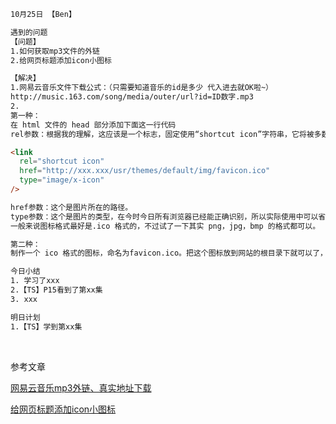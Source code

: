 ```html
10月25日 【Ben】

遇到的问题
【问题】
1.如何获取mp3文件的外链
2.给网页标题添加icon小图标

【解决】
1.网易云音乐文件下载公式：（只需要知道音乐的id是多少 代入进去就OK啦~）
http://music.163.com/song/media/outer/url?id=ID数字.mp3
2.
第一种：
在 html 文件的 head 部分添加下面这一行代码
rel参数：根据我的理解，这应该是一个标志，固定使用“shortcut icon”字符串，它将被多数遵守标准的浏览器识别为列出可能的关键词(“shortcut”将被忽略,而仅适用“icon”);而 Internet Explorer 将会把它作为一个单独的名称(“shortcut icon”)。这样做的结果是所有浏览器都可以理解此代码。

<link
  rel="shortcut icon"
  href="http://xxx.xxx/usr/themes/default/img/favicon.ico"
  type="image/x-icon"
/>

href参数：这个是图片所在的路径。
type参数：这个是图片的类型，在今时今日所有浏览器已经能正确识别，所以实际使用中可以省略。
一般来说图标格式最好是.ico 格式的，不过试了一下其实 png，jpg，bmp 的格式都可以。

第二种：
制作一个 ico 格式的图标，命名为favicon.ico。把这个图标放到网站的根目录下就可以了，页面加载时浏览器会自动检索这个图标然后把它加到标题上。

今日小结
1. 学习了xxx
2.【TS】P15看到了第xx集
3. xxx

明日计划
1.【TS】学到第xx集
```

​	

参考文章

[网易云音乐mp3外链、真实地址下载](https://developer.aliyun.com/article/880115)

[给网页标题添加icon小图标](https://rabbitfeet.net/archives/add-icon-to-page-title)